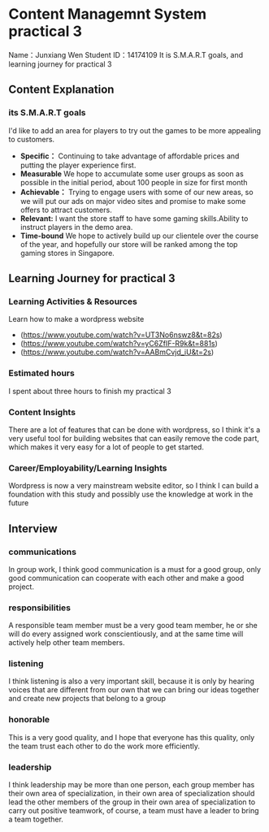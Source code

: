 # Content Managemnt System practical 3

 Name：Junxiang Wen
 Student ID：14174109
 It is S.M.A.R.T goals, and learning journey for practical 3

## Content Explanation
### its S.M.A.R.T goals

I'd like to add an area for players to try out the games to be more appealing to customers.

* **Specific：** Continuing to take advantage of affordable prices and putting the player experience first.
* **Measurable** We hope to accumulate some user groups as soon as possible in the initial period, about 100 people in size for first month
* **Achievable：** Trying to engage users with some of our new areas, so we will put our ads on major video sites and promise to make some offers to attract customers.
* **Relevant:** I want the store staff to have some gaming skills.Ability to instruct players in the demo area.
* **Time-bound** We hope to actively build up our clientele over the course of the year, and hopefully our store will be ranked among the top gaming stores in Singapore.

## Learning Journey for practical 3

### Learning Activities & Resources
 Learn how to make a wordpress website
 * (https://www.youtube.com/watch?v=UT3No6nswz8&t=82s)
 * (https://www.youtube.com/watch?v=yC6ZfIF-R9k&t=881s)
 * (https://www.youtube.com/watch?v=AABmCvjd_iU&t=2s)


### Estimated hours
I spent about three hours to finish my practical 3

### Content Insights
There are a lot of features that can be done with wordpress, so I think it's a very useful tool for building websites that can easily remove the code part, which makes it very easy for a lot of people to get started.

### Career/Employability/Learning Insights
Wordpress is now a very mainstream website editor, so I think I can build a foundation with this study and possibly use the knowledge at work in the future

## Interview

### communications
In group work, I think good communication is a must for a good group, only good communication can cooperate with each other and make a good project.

### responsibilities
A responsible team member must be a very good team member, he or she will do every assigned work conscientiously, and at the same time will actively help other team members.

### listening
I think listening is also a very important skill, because it is only by hearing voices that are different from our own that we can bring our ideas together and create new projects that belong to a group

### honorable
This is a very good quality, and I hope that everyone has this quality, only the team trust each other to do the work more efficiently.
### leadership
I think leadership may be more than one person, each group member has their own area of specialization, in their own area of specialization should lead the other members of the group in their own area of specialization to carry out positive teamwork, of course, a team must have a leader to bring a team together.

